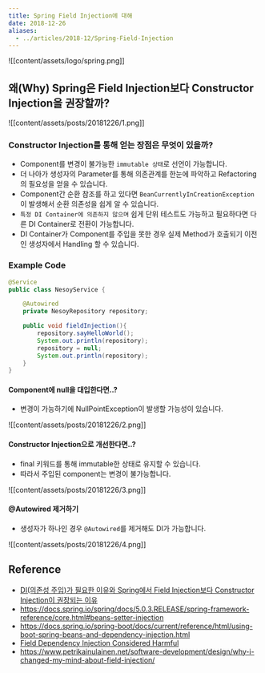 ```yaml
---
title: Spring Field Injection에 대해
date: 2018-12-26
aliases: 
  - ../articles/2018-12/Spring-Field-Injection
---
```


![[content/assets/logo/spring.png]]

## 왜(Why) Spring은 Field Injection보다 Constructor Injection을 권장할까?
![[content/assets/posts/20181226/1.png]]

### Constructor Injection를 통해 얻는 장점은 무엇이 있을까?
- Component를 변경이 불가능한 `immutable 상태`로 선언이 가능합니다.
- 더 나아가 생성자의 Parameter를 통해 의존관계를 한눈에 파악하고 Refactoring의 필요성을 얻을 수 있습니다.
- Component간 순환 참조를 하고 있다면 `BeanCurrentlyInCreationException`이 발생해서 순환 의존성을 쉽게 알 수 있습니다.
- `특정 DI Container에 의존하지 않으며` 쉽게 단위 테스트도 가능하고 필요하다면 다른 DI Container로 전환이 가능합니다.
- DI Container가 Component를 주입을 못한 경우 실제 Method가 호출되기 이전인 생성자에서 Handling 할 수 있습니다.

### Example Code
```java
@Service
public class NesoyService {

	@Autowired
	private NesoyRepository repository;

	public void fieldInjection(){
		repository.sayHelloWorld();
		System.out.println(repository);
		repository = null;
		System.out.println(repository);
	}
}
```

#### Component에 null을 대입한다면..?
- 변경이 가능하기에 NullPointException이 발생할 가능성이 있습니다.

![[content/assets/posts/20181226/2.png]]

#### Constructor Injection으로 개선한다면..?
- final 키워드를 통해 immutable한 상태로 유지할 수 있습니다.
- 따라서 주입된 component는 변경이 불가능합니다.

![[content/assets/posts/20181226/3.png]]


#### @Autowired 제거하기
- 생성자가 하나인 경우 `@Autowired`를 제거해도 DI가 가능합니다.

![[content/assets/posts/20181226/4.png]]


## Reference
- [DI(의존성 주입)가 필요한 이유와 Spring에서 Field Injection보다 Constructor Injection이 권장되는 이유](http://www.mimul.com/pebble/default/2018/03/30/1522386129211.html)
- <https://docs.spring.io/spring/docs/5.0.3.RELEASE/spring-framework-reference/core.html#beans-setter-injection>
- <https://docs.spring.io/spring-boot/docs/current/reference/html/using-boot-spring-beans-and-dependency-injection.html>
- [Field Dependency Injection Considered Harmful](https://www.vojtechruzicka.com/field-dependency-injection-considered-harmful/)
- <https://www.petrikainulainen.net/software-development/design/why-i-changed-my-mind-about-field-injection/>
